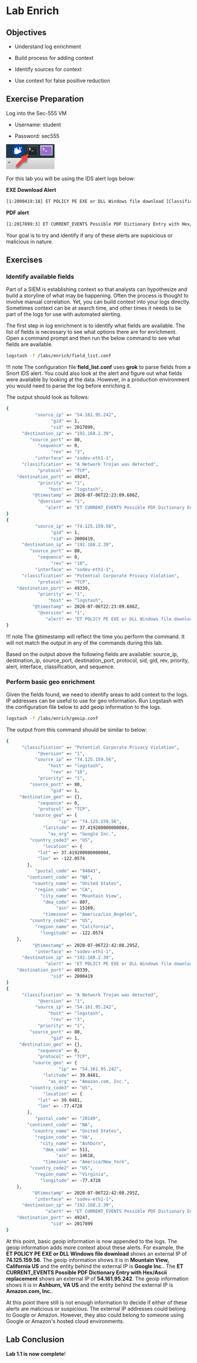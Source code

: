 # Lab Enrich

## Objectives

- Understand log enrichment

- Build process for adding context

- Identify sources for context

- Use context for false positive reduction


## Exercise Preparation

Log into the Sec-555 VM

- Username: student

- Password: sec555

![](./media/image1.png)

For this lab you will be using the IDS alert logs below:

**EXE Download Alert**

```bash
[1:2000419:18] ET POLICY PE EXE or DLL Windows file download [Classification: Potential Corporate Privacy Violation] [Priority: 1]: <sodev-eth1-1> {TCP} 74.125.159.56:80 -> 192.168.2.39:49339
```

**PDF alert**

```bash
[1:2017899:3] ET CURRENT_EVENTS Possible PDF Dictionary Entry with Hex/Ascii replacement [Classification: A Network Trojan was detected] [Priority: 1]: <sodev-eth1-1> {TCP} 54.161.95.242:80 -> 192.168.2.39:49247
```

Your goal is to try and identify if any of these alerts are supsicious or malicious in nature.

## Exercises

### Identify available fields

Part of a SIEM is establishing context so that analysts can hypothesize and build a storyline of what may be happening. Often the process is thought to involve manual correlation. Yet, you can build context into your logs directly. Sometimes context can be at search time, and other times it needs to be part of the logs for use with automated alerting.

The first step in log enrichment is to identify what fields are available. The list of fields is necessary to see what options there are for enrichment. Open a command prompt and then run the below command to see what fields are available.

```bash
logstash -f /labs/enrich/field_list.conf
```

!!! note
    The configuration file **field_list.conf** uses **grok** to parse fields from a Snort IDS alert. You could also look at the alert and figure out what fields were available by looking at the data. However, in a production environment you would need to parse the log before enriching it.

The output should look as follows:

```bash
{
           "source_ip" => "54.161.95.242",
                 "gid" => 1,
                 "sid" => 2017899,
      "destination_ip" => "192.168.2.39",
         "source_port" => 80,
            "sequence" => 0,
                 "rev" => "3",
           "interface" => "sodev-eth1-1",
      "classification" => "A Network Trojan was detected",
            "protocol" => "TCP",
    "destination_port" => 49247,
            "priority" => "1",
                "host" => "logstash",
          "@timestamp" => 2020-07-06T22:23:09.686Z,
            "@version" => "1",
               "alert" => "ET CURRENT_EVENTS Possible PDF Dictionary Entry with Hex/Ascii replacement "
}
{
           "source_ip" => "74.125.159.56",
                 "gid" => 1,
                 "sid" => 2000419,
      "destination_ip" => "192.168.2.39",
         "source_port" => 80,
            "sequence" => 0,
                 "rev" => "18",
           "interface" => "sodev-eth1-1",
      "classification" => "Potential Corporate Privacy Violation",
            "protocol" => "TCP",
    "destination_port" => 49339,
            "priority" => "1",
                "host" => "logstash",
          "@timestamp" => 2020-07-06T22:23:09.686Z,
            "@version" => "1",
               "alert" => "ET POLICY PE EXE or DLL Windows file download "
}
```

!!! note
    The @timestamp will reflect the time you perform the command. It will not match the output in any of the commands during this lab.

Based on the output above the following fields are available: source_ip, destination_ip, source_port, destination_port, protocol, sid, gid, rev, priority, alert, interface, classification, and sequence.

### Perform basic geo enrichment

Given the fields found, we need to identify areas to add context to the logs. IP addresses can be useful to use for geo information. Run Logstash with the configuration file below to add geoip information to the logs.

```bash
logstash -f /labs/enrich/geoip.conf
```

The output from this command should be similar to below:

```bash
{
      "classification" => "Potential Corporate Privacy Violation",
            "@version" => "1",
           "source_ip" => "74.125.159.56",
                "host" => "logstash",
                 "rev" => "18",
            "priority" => "1",
         "source_port" => 80,
                 "gid" => 1,
     "destination_geo" => {},
            "sequence" => 0,
            "protocol" => "TCP",
          "source_geo" => {
                    "ip" => "74.125.159.56",
              "latitude" => 37.419200000000004,
                "as_org" => "Google Inc.",
         "country_code3" => "US",
              "location" => {
            "lat" => 37.419200000000004,
            "lon" => -122.0574
        },
           "postal_code" => "94043",
        "continent_code" => "NA",
          "country_name" => "United States",
           "region_code" => "CA",
             "city_name" => "Mountain View",
              "dma_code" => 807,
                   "asn" => 15169,
              "timezone" => "America/Los_Angeles",
         "country_code2" => "US",
           "region_name" => "California",
             "longitude" => -122.0574
    },
          "@timestamp" => 2020-07-06T22:42:08.295Z,
           "interface" => "sodev-eth1-1",
      "destination_ip" => "192.168.2.39",
               "alert" => "ET POLICY PE EXE or DLL Windows file download ",
    "destination_port" => 49339,
                 "sid" => 2000419
}
{
      "classification" => "A Network Trojan was detected",
            "@version" => "1",
           "source_ip" => "54.161.95.242",
                "host" => "logstash",
                 "rev" => "3",
            "priority" => "1",
         "source_port" => 80,
                 "gid" => 1,
     "destination_geo" => {},
            "sequence" => 0,
            "protocol" => "TCP",
          "source_geo" => {
                    "ip" => "54.161.95.242",
              "latitude" => 39.0481,
                "as_org" => "Amazon.com, Inc.",
         "country_code3" => "US",
              "location" => {
            "lat" => 39.0481,
            "lon" => -77.4728
        },
           "postal_code" => "20149",
        "continent_code" => "NA",
          "country_name" => "United States",
           "region_code" => "VA",
             "city_name" => "Ashburn",
              "dma_code" => 511,
                   "asn" => 14618,
              "timezone" => "America/New_York",
         "country_code2" => "US",
           "region_name" => "Virginia",
             "longitude" => -77.4728
    },
          "@timestamp" => 2020-07-06T22:42:08.295Z,
           "interface" => "sodev-eth1-1",
      "destination_ip" => "192.168.2.39",
               "alert" => "ET CURRENT_EVENTS Possible PDF Dictionary Entry with Hex/Ascii replacement ",
    "destination_port" => 49247,
                 "sid" => 2017899
}
```

At this point, basic geoip information is now appended to the logs. The geoip information adds more context about these alerts. For example, the **ET POLICY PE EXE or DLL Windows file download** shows an external IP of **74.125.159.56**. The geoip information shows it is in **Mountain View, California US** and the entity behind the external IP is **Google Inc.**. The **ET CURRENT_EVENTS Possible PDF Dictionary Entry with Hex/Ascii replacement** shows an external IP of **54.161.95.242**. The geoip information shows it is in **Ashburn, VA US** and the entity behind the external IP is **Amazon.com, Inc.**.

At this point there still is not enough information to decide if either of these alerts are malicious or suspicious. The external IP addresses could belong to Google or Amazon. However, they also could belong to someone using Google or Amazon's hosted cloud environments.

## Lab Conclusion



**Lab 1.1 is now complete**\!
